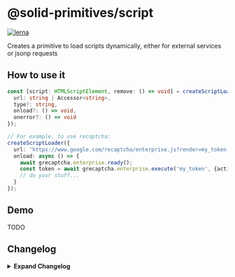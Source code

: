 # @solid-primitives/script

[![lerna](https://img.shields.io/badge/maintained%20with-lerna-cc00ff.svg)](https://lerna.js.org/)

Creates a primitive to load scripts dynamically, either for external services or jsonp requests

## How to use it

```ts
const [script: HTMLScriptElement, remove: () => void] = createScriptLoader({
  url: string | Accessor<string>,
  type?: string,
  onload?: () => void,
  onerror?: () => void
});

// For example, to use recaptcha:
createScriptLoader({
  url: 'https://www.google.com/recaptcha/enterprise.js?render=my_token'
  onload: async () => {
    await grecaptcha.enterprise.ready();
    const token = await grecaptcha.enterprise.execute('my_token', {action: 'login'});
    // do your stuff...
  }
});
```

## Demo

TODO

## Changelog

<details>
<summary><b>Expand Changelog</b></summary>

0.0.100

Initial release.

</details>
